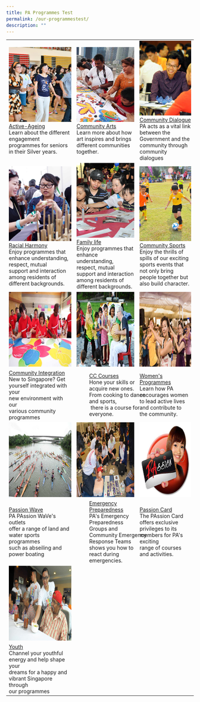 ```yaml
---
title: PA Programmes Test
permalink: /our-programmestest/
description: ""
---
```

<table>
	<tr>
		<td>
		<img src="/images/Programmes/main-activeageing_edited.jpg"
							style="object-fit:cover;
													object-position: centre;
													width:250px;
													height:200px;
													border: solid 0px #CCC"/><br>
			<a href="/our-programmes/Active-Ageing">Active-Ageing</a><br>
			Learn about the different engagement programmes for seniors in their Silver years. <br>
		</td>
		<td >
		<img src="/images/Programmes/main-communityarts_edited.jpg"
							style="object-fit:cover;
													object-position: right;
													width:250px;
													height:200px;
													border: solid 0px #CCC"/><br>
		<a href="/our-programmes/Community-Arts">Community Arts</a><br>
			Learn more about how art inspires and brings different communities together. <br>
		</td>
		<td>
		<img src="/images/Programmes/main-communitydialogue_edited.jpg"  style="object-fit:cover;
						object-position: centre;
						width:250px;
						height:200px;
						border: solid 0px #CCC"/><br>
		<a href="/our-programmes/Community-Dialogue">Community Dialogue</a><br>PA acts as a vital link between the Government and the community through community dialogues<br>
	</td>
	</tr>
	<tr>
		<td>
		<img src="/images/Programmes/main-racialharmony.jpg"
						 style="object-fit:cover;
													object-position: centre;
													width:250px;
													height:200px;
													border: solid 0px #CCC"/><br>
			<a href="/our-programmes/Racial-Harmony">Racial Harmony</a><br>
			Enjoy programmes that enhance understanding, respect, mutual support and interaction among residents of different backgrounds.<br>
		</td>
		<td>
			<img src="/images/Programmes/main-familylife.jpg"
							 style="object-fit:cover;
													object-position: centre;
													width:250px;
													height:200px;
													border: solid 0px #CCC"/><br>
			<a href="/our-programmes/Family-life">Family life</a><br>
			Enjoy programmes that enhance understanding, respect, mutual support and interaction among residents of different backgrounds.<br>
		</td>
		<td>
			<img src="/images/Programmes/main-communitysports.jpg"
							 style="object-fit:cover;
													object-position: centre;
													width:250px;
													height:200px;
													border: solid 0px #CCC"/><br>
			<a href="/our-programmes/Community-Sports">Community Sports</a><br>
			Enjoy the thrills of spills of our exciting sports events that not only bring people together but also build character.<br>
		</td>
	</tr>
<tr>
		<td><img style="height:200px;width:300px" src="/images/Programmes/main-communityintegration.jpg"></td>
		<td><img style="height:200px;width:220px" src="/images/Programmes/main-cccourses_edited.jpg"></td>
		<td><img style="height:200px;width:300px" src="/images/Programmes/main-womensprogrammes_edited.jpg"></td>
	</tr>
<tr>
		<td><a href="/our-programmes/Community-Integration">Community Integration</a><br>New to Singapore? Get<br> yourself integrated with your<br> new environment with our<br> various community<br> programmes<br></td>
		<td><div style="position:relative;left:34px;"><a href="/our-programmes/CC-Courses/Be-a-Training-Provider/">CC Courses</a><br>Hone your skills or acquire new ones.<br> From cooking to dance and sports,<br> there  is a course  for everyone.<br></div></td>
		<td><a  href="/our-programmes/Womens-Programmes"> Women's Programmes</a><br>Learn how PA encourages women to lead active lives<br> and contribute to  <br>the community.<br>
			</td></tr>
	<tr>
		<td><img style="height:200px;width:300px" src="/images/Programmes/main-waterventure.jpg"></td>
		<td><img style="height:200px;width:220px" src="/images/Programmes/main-emergencypreparedness_edited.jpg"></td>
		<td><img style="height:200px;width:300px" src="/images/Programmes/main-passioncard.jpg"></td>
	</tr>
	<tr>
		<td><a href="/our-programmes/PAssion-Wave/Details">Passion Wave</a><br>PA PAssion WaVe's outlets <br>offer a range of land and <br>water sports programmes<br> such as abseiling and power boating<br></td>
		<td><div style="position:relative;left:34px;"><a href="/our-programmes/Emergency-Preparedness">Emergency Preparedness</a><br>PA's Emergency Preparedness<br> Groups and Community Emergency Response Teams shows you how to<br> react during emergencies.<br></div></td>
		<td><a  href="/our-programmes/PAssion-Card"> Passion Card</a><br>The PAssion Card offers exclusive privileges to its  members for PA's       exciting <br> range of courses and       activities.<br>
			</td></tr>
	<tr>
		<td><img style="height:200px;width:300px" src="/images/Programmes/main-youth_edited.jpg"></td></tr>
		<tr>
		<td><a href="/our-programmes/Youth">Youth</a><br>Channel your youthful<br> energy and help shape your <br>dreams for a happy and <br>vibrant Singapore through<br> our programmes<br></td>
	</tr>			
</table>